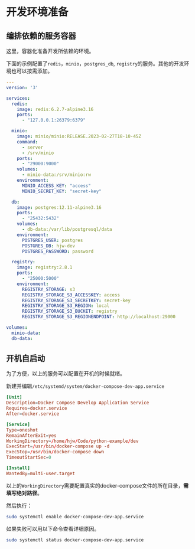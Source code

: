 # 开发环境准备


## 编排依赖的服务容器

这里，容器化准备开发所依赖的环境。

下面的示例配置了`redis`，`minio`，`postgres_db`, `registry`的服务。其他的开发环境也可以按需添加。

```yaml
---
version: '3'

services:
  redis: 
    image: redis:6.2.7-alpine3.16
    ports:
      - "127.0.0.1:26379:6379"

  minio:
    image: minio/minio:RELEASE.2023-02-27T18-10-45Z
    command:
      - server
      - /srv/minio
    ports:
      - "29000:9000"
    volumes:
      - minio-data:/srv/minio:rw
    environment:
      MINIO_ACCESS_KEY: "access"
      MINIO_SECRET_KEY: "secret-key"

  db:
    image: postgres:12.11-alpine3.16
    ports:
      - "25432:5432"
    volumes:
      - db-data:/var/lib/postgresql/data
    environment:
      POSTGRES_USER: postgres
      POSTGRES_DB: hjw-dev
      POSTGRES_PASSWORD: password

  registry:
    image: registry:2.8.1
    ports:
      - "25000:5000"
    environment:
      REGISTRY_STORAGE: s3
      REGISTRY_STORAGE_S3_ACCESSKEY: access
      REGISTRY_STORAGE_S3_SECRETKEY: secret-key
      REGISTRY_STORAGE_S3_REGION: local
      REGISTRY_STORAGE_S3_BUCKET: registry
      REGISTRY_STORAGE_S3_REGIONENDPOINT: http://localhost:29000

volumes:
  minio-data:
  db-data:
```

## 开机自启动

为了方便，以上的服务可以配置在开机的时候就绪。

新建并编辑`/etc/systemd/system/docker-compose-dev-app.service`

```toml
[Unit]
Description=Docker Compose Develop Application Service
Requires=docker.service
After=docker.service

[Service]
Type=oneshot
RemainAfterExit=yes
WorkingDirectory=/home/hjw/Code/python-example/dev
ExecStart=/usr/bin/docker-compose up -d
ExecStop=/usr/bin/docker-compose down
TimeoutStartSec=0

[Install]
WantedBy=multi-user.target
```

以上的`WorkingDirectory`需要配置真实的docker-compose文件的所在目录，**需填写绝对路径**。

然后执行：

```sh
sudo systemctl enable docker-compose-dev-app.service
```

如果失败可以用以下命令查看详细原因。

```sh
sudo systemctl status docker-compose-dev-app.service
```

